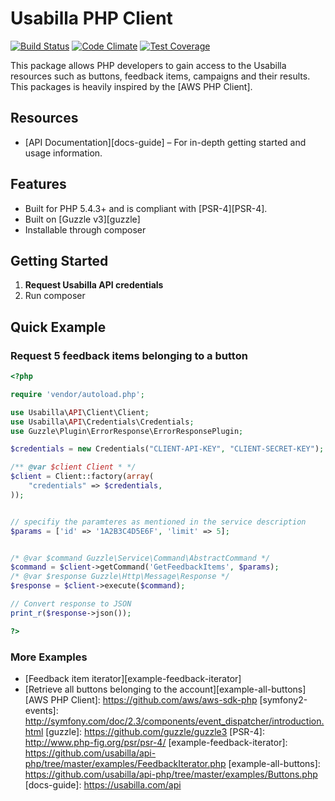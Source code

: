 # Usabilla PHP Client

[![Build Status](https://travis-ci.org/usabilla/api-php.svg?branch=master)](https://travis-ci.org/usabilla/api-php) [![Code Climate](https://codeclimate.com/github/usabilla/api-php/badges/gpa.svg)](https://codeclimate.com/github/usabilla/api-php) [![Test Coverage](https://codeclimate.com/github/usabilla/api-php/badges/coverage.svg)](https://codeclimate.com/github/usabilla/api-php)

This package allows PHP developers to gain access to the Usabilla resources such as buttons, feedback items, campaigns and their results. This packages is heavily inspired by the [AWS PHP Client].

## Resources
* [API Documentation][docs-guide] – For in-depth getting started and usage information.

## Features

* Built for PHP 5.4.3+ and is compliant with [PSR-4][PSR-4].
* Built on [Guzzle v3][guzzle]
* Installable through composer


## Getting Started

1. **Request Usabilla API credentials**
2. Run composer


## Quick Example

### Request 5 feedback items belonging to a button

```php
<?php

require 'vendor/autoload.php';

use Usabilla\API\Client\Client;
use Usabilla\API\Credentials\Credentials;
use Guzzle\Plugin\ErrorResponse\ErrorResponsePlugin;

$credentials = new Credentials("CLIENT-API-KEY", "CLIENT-SECRET-KEY");

/** @var $client Client * */
$client = Client::factory(array(
    "credentials" => $credentials,
));


// specifiy the paramteres as mentioned in the service description
$params = ['id' => '1A2B3C4D5E6F', 'limit' => 5];


/* @var $command Guzzle\Service\Command\AbstractCommand */
$command = $client->getCommand('GetFeedbackItems', $params);
/* @var $response Guzzle\Http\Message\Response */
$response = $client->execute($command);

// Convert response to JSON
print_r($response->json());

?>
```


### More Examples

* [Feedback item iterator][example-feedback-iterator]
* [Retrieve all buttons belonging to the account][example-all-buttons]
[AWS PHP Client]: https://github.com/aws/aws-sdk-php
[symfony2-events]: http://symfony.com/doc/2.3/components/event_dispatcher/introduction.html
[guzzle]: https://github.com/guzzle/guzzle3
[PSR-4]: http://www.php-fig.org/psr/psr-4/
[example-feedback-iterator]: https://github.com/usabilla/api-php/tree/master/examples/FeedbackIterator.php
[example-all-buttons]: https://github.com/usabilla/api-php/tree/master/examples/Buttons.php
[docs-guide]: https://usabilla.com/api
